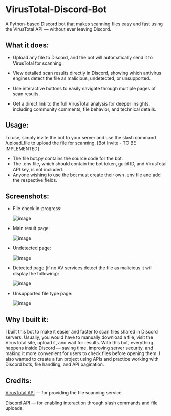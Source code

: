 # VirusTotal-Discord-Bot
A Python-based Discord bot that makes scanning files easy and fast using the VirusTotal API — without ever leaving Discord.

## What it does:
- Upload any file to Discord, and the bot will automatically send it to VirusTotal for scanning.

- View detailed scan results directly in Discord, showing which antivirus engines detect the file as malicious, undetected, or unsupported.

- Use interactive buttons to easily navigate through multiple pages of scan results.

- Get a direct link to the full VirusTotal analysis for deeper insights, including community comments, file behavior, and technical details.

## Usage:
To use, simply invite the bot to your server and use the slash command /upload_file to upload the file for scanning. [Bot Invite - TO BE IMPLEMENTED]

- The file bot.py contains the source code for the bot.
- The .env file, which should contain the bot token, guild ID, and VirusTotal API key, is not included.
- Anyone wishing to use the bot must create their own .env file and add the respective fields.

## Screenshots: 
- File check in-progress:


   ![image](https://github.com/user-attachments/assets/5db198ee-f9f2-40f2-be1d-d25685fa4bd0)

- Main result page:


  ![image](https://github.com/user-attachments/assets/69d21647-a2e5-4f8c-bae0-028368c448b1)

- Undetected page:

  
  ![image](https://github.com/user-attachments/assets/a19f003f-561e-4bd3-8d80-841702fc45b2)

- Detected page (if no AV services detect the file as malicious it will display the following):


  ![image](https://github.com/user-attachments/assets/c936528c-5f6c-48ba-a7a2-e26b628f0c91)

- Unsupported file type page:


  ![image](https://github.com/user-attachments/assets/37416582-dd85-4f4e-afb7-ae22ed69edc7)

## Why I built it:
I built this bot to make it easier and faster to scan files shared in Discord servers. Usually, you would have to manually download a file, visit the VirusTotal site, upload it, and wait for results.
With this bot, everything happens inside Discord — saving time, improving server security, and making it more convenient for users to check files before opening them.
I also wanted to create a fun project using APIs and practice working with Discord bots, file handling, and API pagination.

## Credits:
[VirusTotal API](https://docs.virustotal.com/reference/overview) — for providing the file scanning service.

[Discord API](https://discord.com/developers/docs/intro) — for enabling interaction through slash commands and file uploads.


